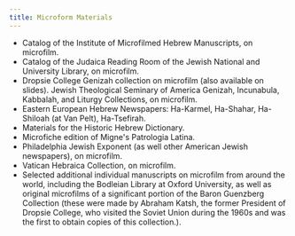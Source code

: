 ```yaml
---
title: Microform Materials
---
```


- Catalog of the Institute of Microfilmed Hebrew Manuscripts, on microfilm.
- Catalog of the Judaica Reading Room of the Jewish National and University Library, on microfilm.
- Dropsie College Genizah collection on microfilm (also available on slides). Jewish Theological Seminary of America Genizah, Incunabula, Kabbalah, and Liturgy Collections, on microfilm.
- Eastern European Hebrew Newspapers: Ha-Karmel, Ha-Shahar, Ha-Shiloah (at Van Pelt), Ha-Tsefirah.
- Materials for the Historic Hebrew Dictionary.
- Microfiche edition of Migne's Patrologia Latina.
- Philadelphia Jewish Exponent (as well other American Jewish newspapers), on microfilm.
- Vatican Hebraica Collection, on microfilm.
- Selected additional individual manuscripts on microfilm from around the world, including the Bodleian Library at Oxford University, as well as original microfilms of a significant portion of the Baron Guenzberg Collection (these were made by Abraham Katsh, the former President of Dropsie College, who visited the Soviet Union during the 1960s and was the first to obtain copies of this collection.).
